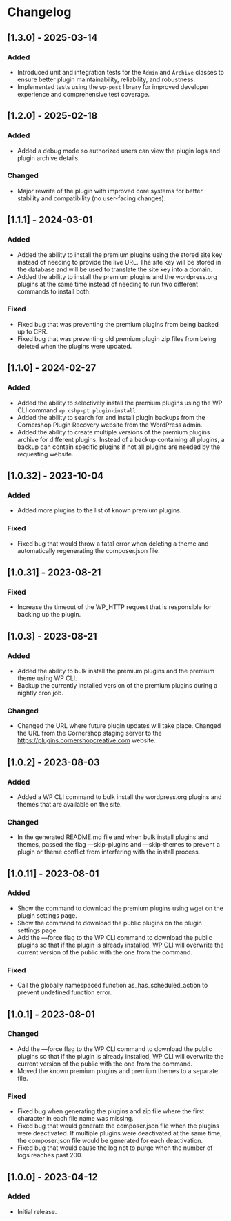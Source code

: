 # Changelog

## [1.3.0] - 2025-03-14

### Added

- Introduced unit and integration tests for the `Admin` and `Archive` classes to ensure better plugin maintainability, reliability, and robustness.
- Implemented tests using the `wp-pest` library for improved developer experience and comprehensive test coverage.

## [1.2.0] - 2025-02-18

### Added

- Added a debug mode so authorized users can view the plugin logs and plugin archive details.

### Changed
- Major rewrite of the plugin with improved core systems for better stability and compatibility (no user-facing changes).

## [1.1.1] - 2024-03-01

### Added

- Added the ability to install the premium plugins using the stored site key instead of needing to provide the live URL. The site key will be stored in the database and will be used to translate the site key into a domain.
- Added the ability to install the premium plugins and the wordpress.org plugins at the same time instead of needing to run two different commands to install both.

### Fixed

- Fixed bug that was preventing the premium plugins from being backed up to CPR.
- Fixed bug that was preventing old premium plugin zip files from being deleted when the plugins were updated.

## [1.1.0] - 2024-02-27

### Added

- Added the ability to selectively install the premium plugins using the WP CLI command `wp cshp-pt plugin-install`
- Added the ability to search for and install plugin backups from the Cornershop Plugin Recovery website from the WordPress admin.
- Added the ability to create multiple versions of the premium plugins archive for different plugins. Instead of a backup containing all plugins, a backup can contain specific plugins if not all plugins are needed by the requesting website.

## [1.0.32] - 2023-10-04

### Added

- Added more plugins to the list of known premium plugins.

### Fixed

- Fixed bug that would throw a fatal error when deleting a theme and automatically regenerating the composer.json file.

## [1.0.31] - 2023-08-21

### Fixed

- Increase the timeout of the WP_HTTP request that is responsible for backing up the plugin.

## [1.0.3] - 2023-08-21

### Added

- Added the ability to bulk install the premium plugins and the premium theme using WP CLI.
- Backup the currently installed version of the premium plugins during a nightly cron job.

### Changed

- Changed the URL where future plugin updates will take place. Changed the URL from the Cornershop staging server to the https://plugins.cornershopcreative.com website.

## [1.0.2] - 2023-08-03

### Added

- Added a WP CLI command to bulk install the wordpress.org plugins and themes that are available on the site.

### Changed

- In the generated README.md file and when bulk install plugins and themes, passed the flag —skip-plugins and —skip-themes to prevent a plugin or theme conflict from interfering with the install process.

## [1.0.11] - 2023-08-01

### Added

- Show the command to download the premium plugins using wget on the plugin settings page.
- Show the command to download the public plugins on the plugin settings page.
- Add the —force flag to the WP CLI command to download the public plugins so that if the plugin is already installed, WP CLI will overwrite the current version of the public with the one from the command.

### Fixed

- Call the globally namespaced function as_has_scheduled_action to prevent undefined function error.

## [1.0.1] - 2023-08-01

### Changed
- Add the —force flag to the WP CLI command to download the public plugins so that if the plugin is already installed, WP CLI will overwrite the current version of the public with the one from the command.
- Moved the known premium plugins and premium themes to a separate file.

### Fixed

- Fixed bug when generating the plugins and zip file where the first character in each file name was missing.
- Fixed bug that would generate the composer.json file when the plugins were deactivated. If multiple plugins were deactivated at the same time, the composer.json file would be generated for each deactivation.
- Fixed bug that would cause the log not to purge when the number of logs reaches past 200.

## [1.0.0] - 2023-04-12

### Added

- Initial release.